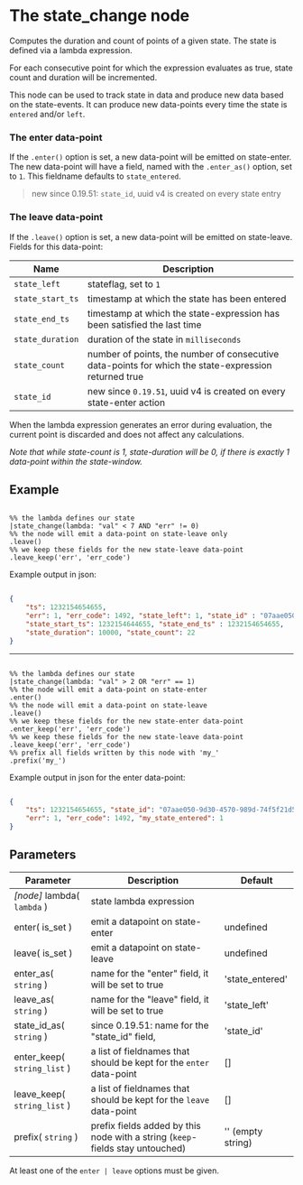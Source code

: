 The state_change node
=====================

Computes the duration and count of points of a given state. The state is defined via a lambda expression.

For each consecutive point for which the expression evaluates as true, state count and duration will be incremented.

This node can be used to track state in data and produce new data based on the state-events.
It can produce new data-points every time the state is `entered` and/or `left`. 

### The enter data-point

If the `.enter()` option is set, a new data-point will be emitted on state-enter.
The new data-point will have a field, named with the `.enter_as()` option, set to `1`.
This fieldname defaults to `state_entered`.

> new since 0.19.51: `state_id`, uuid v4 is created on every state entry  


### The leave data-point

If the `.leave()` option is set, a new data-point will be emitted on state-leave.
Fields for this data-point:

| Name             | Description                                                                                          |
|------------------|------------------------------------------------------------------------------------------------------|
| `state_left`     | stateflag, set to `1`                                                                                |
| `state_start_ts` | timestamp at which the state has been entered                                                        |
| `state_end_ts`   | timestamp at which the state-expression has been satisfied the last time                             |
| `state_duration` | duration of the state in `milliseconds`                                                              |
| `state_count`    | number of points, the number of consecutive data-points for which the state-expression returned true |
| `state_id`       | new since `0.19.51`, uuid v4 is created on every state-enter action                                  |

When the lambda expression generates an error during evaluation, the current point is discarded
and does not affect any calculations.

_Note that while state-count is 1, state-duration will be 0, if there is exactly 1 data-point within the state-window._


Example
-------

```dfs    

%% the lambda defines our state    
|state_change(lambda: "val" < 7 AND "err" != 0)
%% the node will emit a data-point on state-leave only
.leave()
%% we keep these fields for the new state-leave data-point
.leave_keep('err', 'err_code')

```
Example output in json:
```json

{
    "ts": 1232154654655, 
    "err": 1, "err_code": 1492, "state_left": 1, "state_id" : "07aae050-9d30-4570-989d-74f5f21d52bf",
    "state_start_ts": 1232154644655, "state_end_ts" : 1232154654655,
    "state_duration": 10000, "state_count": 22
}

```
------------
```dfs    

%% the lambda defines our state    
|state_change(lambda: "val" > 2 OR "err" == 1)
%% the node will emit a data-point on state-enter
.enter()
%% the node will emit a data-point on state-leave
.leave()
%% we keep these fields for the new state-enter data-point
.enter_keep('err', 'err_code')
%% we keep these fields for the new state-leave data-point
.leave_keep('err', 'err_code')
%% prefix all fields written by this node with 'my_'
.prefix('my_')

```
Example output in json for the enter data-point:
```json

{
    "ts": 1232154654655, "state_id": "07aae050-9d30-4570-989d-74f5f21d52bf", 
    "err": 1, "err_code": 1492, "my_state_entered": 1
}
```
 

Parameters
----------

| Parameter                   | Description                                                                   | Default           |
|-----------------------------|-------------------------------------------------------------------------------|-------------------|
| _[node]_ lambda( `lambda` ) | state lambda expression                                                       |                   |
| enter( is_set )             | emit a datapoint on state-enter                                               | undefined         |
| leave( is_set )             | emit a datapoint on state-leave                                               | undefined         |
| enter_as( `string` )        | name for the "enter" field, it will be set to true                            | 'state_entered'   |
| leave_as( `string` )        | name for the "leave" field, it will be set to true                            | 'state_left'      |
| state_id_as( `string` )     | since 0.19.51: name for the "state_id" field,                                 | 'state_id'        |
| enter_keep( `string_list` ) | a list of fieldnames that should be kept for the `enter` data-point           | []                |
| leave_keep( `string_list` ) | a list of fieldnames that should be kept for the `leave` data-point           | []                |
| prefix( `string` )          | prefix fields added by this node with a string (`keep`-fields stay untouched) | '' (empty string) |

At least one of the `enter | leave` options must be given.
